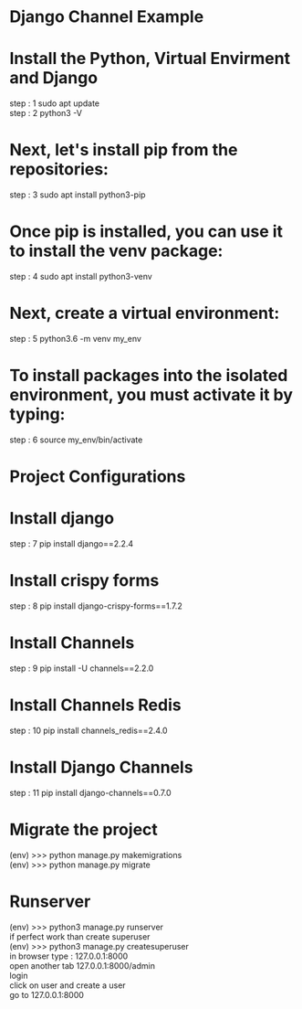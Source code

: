 # 					Django Channel Example


#					Install the Python, Virtual Envirment and 	   									Django

step : 1	sudo apt update<br>
step : 2	python3 -V

#	Next, let's install pip from the  repositories:
step : 3	sudo apt install python3-pip


#	Once pip is installed, you can use it to install the venv package:

step : 4	sudo apt install python3-venv<br>


#	Next, create a virtual environment:
step : 5	python3.6 -m venv my_env

#	To install packages into the isolated environment, you must activate it by typing:

step : 6	source my_env/bin/activate



#				Project Configurations

#	Install django
step : 7	pip install django==2.2.4

#	Install crispy forms
step : 8	pip install django-crispy-forms==1.7.2

#	Install Channels
step : 9	pip install -U channels==2.2.0

#	Install Channels Redis
step : 10	pip install channels_redis==2.4.0

#	Install Django Channels
step : 11	pip install django-channels==0.7.0

# Migrate the project

(env) >>> python manage.py makemigrations<br>
(env) >>> python manage.py migrate

#	Runserver
(env) >>> python3 manage.py runserver<br>
if perfect work than create superuser<br>
(env) >>> python3 manage.py createsuperuser<br>
in browser type : 127.0.0.1:8000<br>
open another tab 127.0.0.1:8000/admin <br>
login <br>
click on user and create a user<br>
go to 127.0.0.1:8000<br>